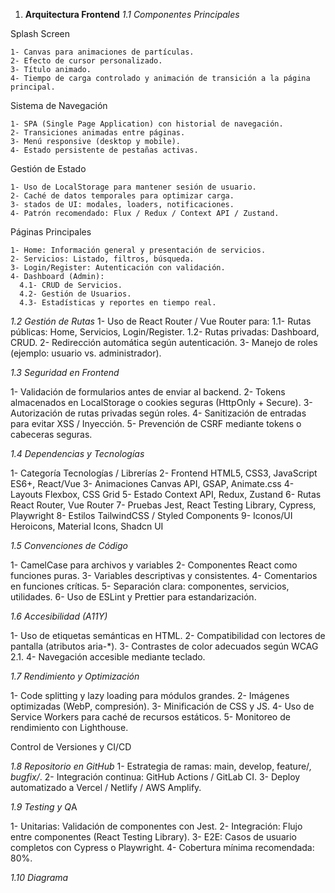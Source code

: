 1. **Arquitectura Frontend**
*1.1 Componentes Principales*

  Splash Screen

    1- Canvas para animaciones de partículas.
    2- Efecto de cursor personalizado.
    3- Título animado.
    4- Tiempo de carga controlado y animación de transición a la página principal.

  Sistema de Navegación

    1- SPA (Single Page Application) con historial de navegación.
    2- Transiciones animadas entre páginas.
    3- Menú responsive (desktop y mobile).
    4- Estado persistente de pestañas activas.

  Gestión de Estado

    1- Uso de LocalStorage para mantener sesión de usuario.
    2- Caché de datos temporales para optimizar carga.
    3- stados de UI: modales, loaders, notificaciones.
    4- Patrón recomendado: Flux / Redux / Context API / Zustand.

  Páginas Principales

    1- Home: Información general y presentación de servicios.
    2- Servicios: Listado, filtros, búsqueda.
    3- Login/Register: Autenticación con validación.
    4- Dashboard (Admin):
      4.1- CRUD de Servicios.
      4.2- Gestión de Usuarios.
      4.3- Estadísticas y reportes en tiempo real. 

*1.2 Gestión de Rutas* 
  1- Uso de React Router / Vue Router para:
    1.1- Rutas públicas: Home, Servicios, Login/Register.
    1.2- Rutas privadas: Dashboard, CRUD.
  2- Redirección automática según autenticación.
  3- Manejo de roles (ejemplo: usuario vs. administrador).

*1.3 Seguridad en Frontend*

  1- Validación de formularios antes de enviar al backend.
  2- Tokens almacenados en LocalStorage o cookies seguras (HttpOnly + Secure).
  3- Autorización de rutas privadas según roles.
  4- Sanitización de entradas para evitar XSS / Inyección.
  5- Prevención de CSRF mediante tokens o cabeceras seguras.


*1.4 Dependencias y Tecnologías*

  1- Categoría	Tecnologías / Librerías
  2- Frontend	HTML5, CSS3, JavaScript ES6+, React/Vue
  3- Animaciones	Canvas API, GSAP, Animate.css
  4- Layouts	Flexbox, CSS Grid
  5- Estado	Context API, Redux, Zustand
  6- Rutas	React Router, Vue Router
  7- Pruebas	Jest, React Testing Library, Cypress, Playwright
  8- Estilos	TailwindCSS / Styled Components
  9- Iconos/UI	Heroicons, Material Icons, Shadcn UI 

*1.5 Convenciones de Código*

  1- CamelCase para archivos y variables
  2- Componentes React como funciones puras.
  3- Variables descriptivas y consistentes.
  4- Comentarios en funciones críticas.
  5- Separación clara: componentes, servicios, utilidades.
  6- Uso de ESLint y Prettier para estandarización.

  
*1.6 Accesibilidad (A11Y)*

  1- Uso de etiquetas semánticas en HTML.
  2- Compatibilidad con lectores de pantalla (atributos aria-*).
  3- Contrastes de color adecuados según WCAG 2.1.
  4- Navegación accesible mediante teclado.


*1.7 Rendimiento y Optimización*  

  1- Code splitting y lazy loading para módulos grandes.
  2- Imágenes optimizadas (WebP, compresión).
  3- Minificación de CSS y JS.
  4- Uso de Service Workers para caché de recursos estáticos.
  5- Monitoreo de rendimiento con Lighthouse.

  Control de Versiones y CI/CD

*1.8 Repositorio en GitHub*
  1- Estrategia de ramas: main, develop, feature/*, bugfix/*.
  2- Integración continua: GitHub Actions / GitLab CI.
  3- Deploy automatizado a Vercel / Netlify / AWS Amplify.

*1.9 Testing y Q*A

  1- Unitarias: Validación de componentes con Jest.
  2- Integración: Flujo entre componentes (React Testing Library).
  3- E2E: Casos de usuario completos con Cypress o Playwright.
  4- Cobertura mínima recomendada: 80%.

  *1.10 Diagrama*